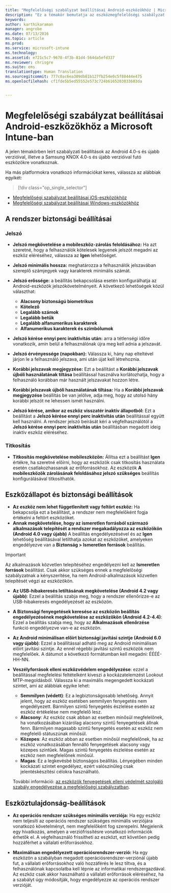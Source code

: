 ```yaml
---
title: "Megfelelőségi szabályzat beállításai Android-eszközökhöz | Microsoft Intune"
description: "Ez a témakör bemutatja az eszközmegfelelőségi szabályzat beállításait Android-eszközökhöz."
keywords: 
author: karthikaraman
manager: angrobe
ms.date: 07/13/2016
ms.topic: article
ms.prod: 
ms.service: microsoft-intune
ms.technology: 
ms.assetid: e721c5c7-9678-4f3b-81d4-564da5efd337
ms.reviewer: chrisgre
ms.suite: ems
translationtype: Human Translation
ms.sourcegitcommit: 777c0ac6ea309db81b127fb254e0c5f88444e475
ms.openlocfilehash: cf1fde5b5ed55552e573c724b6165203033683da


---
```



# Megfelelőségi szabályzat beállításai Android-eszközökhöz a Microsoft Intune-ban

A jelen témakörben leírt szabályzati beállítások az Android 4.0-s és újabb verzióival, illetve a Samsung KNOX 4.0-s és újabb verzióival futó eszközökre vonatkoznak.

Ha más platformokra vonatkozó információkat keres, válassza az alábbiak egyikét:
> [!div class="op_single_selector"]
- [Megfelelőségi szabályzat beállításai iOS-eszközökhöz](ios-compliance-policy-settings-in-microsoft-intune.md)
- [Megfelelőségi szabályzat beállításai Windows-eszközökhöz](windows-compliance-policy-settings-in-microsoft-intune.md)

## A rendszer biztonsági beállításai
### Jelszó
- **Jelszó megkövetelése a mobileszköz-zárolás feloldásához:** Ha azt szeretné, hogy a felhasználók kötelesek legyenek jelszót megadni az eszköz eléréséhez, válassza az **Igen** lehetőséget.

-  **Jelszó minimális hossza:** meghatározza a felhasználók jelszavában szereplő számjegyek vagy karakterek minimális számát.

- **Jelszó erőssége:** a beállítás bekapcsolása esetén konfigurálhatja az Android-eszközök jelszókövetelményeit. A következő lehetőségek közül választhat:
  -   **Alacsony biztonságú biometrikus**
  - **Kötelező**
  -   **Legalább számok**
  -   **Legalább betűk**
  -   **Legalább alfanumerikus karakterek**
  -   **Alfanumerikus karakterek és szimbólumok**

- **Jelszó kérése ennyi perc inaktivitás után:** arra a tétlenségi időre vonatkozik, amin belül a felhasználónak újra meg kell adnia a jelszavát.

- **Jelszó érvényessége (napokban):** Válassza ki, hány nap elteltével járjon le a felhasználó jelszava, ami után újat kell létrehoznia.

- **Korábbi jelszavak megjegyzése:** Ezt a beállítást a **Korábbi jelszavak újbóli használatának tiltása** beállítással használva korlátozhatja, hogy a felhasználó korábban már használt jelszavakat hozzon létre.

- **Korábbi jelszavak újbóli használatának tiltása:** Ha a **Korábbi jelszavak megjegyzése** beállítás be van jelölve, adja meg, hogy az utolsó hány korábbi jelszót ne lehessen ismét használni.

- **Jelszó kérése, amikor az eszköz visszatér inaktív állapotból:** Ezt a beállítást a **Jelszó kérése ennyi perc inaktivitás után** beállítással együtt kell használni. A rendszer jelszó beírását kéri a végfelhasználótól a **Jelszó kérése ennyi perc inaktivitás után** beállításban megadott ideig inaktív eszköz eléréséhez.

### Titkosítás
- **Titkosítás megkövetelése mobileszközön:** Állítsa ezt a beállítást **Igen** értékre, ha szeretné előírni, hogy az eszközök csak titkosítás használata esetén csatlakozhassanak az erőforrásokhoz. Az eszközök **A mobileszközök zárolásának feloldásához jelszó szükséges** beállítás konfigurálásával titkosíthatók.

## Eszközállapot és biztonsági beállítások

- **Az eszköz nem lehet függetlenített vagy feltört eszköz:** Ha bekapcsolja ezt a beállítást, a rendszer nem megfelelőként fogja értékelni a feltört eszközöket.
- **Annak megkövetelése, hogy az ismeretlen forrásból származó alkalmazások telepítését a rendszer megakadályozza az eszközökön (Android 4.0 vagy újabb)** A beállítás engedélyezésével és az **Igen** lehetőség beállításával letilthatja azokat az eszközöket, amelyeken engedélyezve van a **Biztonság > Ismeretlen források** beállítás.  
>[!IMPORTANT]
>Az alkalmazások közvetlen telepítéséhez engedélyezni kell az **Ismeretlen források** beállítást.  Csak akkor szükséges ennek a megfelelőségi szabályzatnak a kényszerítése, ha nem Android-alkalmazások közvetlen telepítését végzi az eszközökön.

- **Az USB-hibakeresés letiltásának megkövetelése (Android 4.2 vagy újabb)**: Ezzel a beállítás szabja meg, hogy a rendszer ellenőrizze-e az USB-hibakeresés engedélyezését az eszközön.
- **A Biztonsági fenyegetések keresése az eszközön beállítás engedélyezésének megkövetelése az eszközökön (Android 4.2-4.4)**: Ezzel a beállítás szabja meg, hogy az **Alkalmazások ellenőrzése** funkció engedélyezve van-e az eszközön.
- **Az Android minimálisan előírt biztonsági javítási szintje (Android 6.0 vagy újabb)**: Ezzel a beállítással adható meg az Android minimálisan előírt javítási szintje.  Az ennél régebbi javítási szintű eszközök nem megfelelőek. A dátumot a következő formátumban kell megadni: ÉÉÉÉ-HH-NN.
- **Veszélyforrások elleni eszközvédelem engedélyezése**: ezzel a beállítással megfelelési feltételként kiveszi a kockázatelemzést Lookout MTP-megoldásból. Válassza ki a maximális megengedett kockázati szintet, ami az alábbiak egyike lehet:

  - **Semmilyen (védett)**: Ez a legbiztonságosabb lehetőség. Annyit jelent, hogy az eszköz esetében semmilyen fenyegetés nem engedélyezett. Bármilyen szintű fenyegetés észlelése esetén az eszköz értékelése nem megfelelő lesz.
  - **Alacsony**: Az eszköz csak abban az esetben minősül megfelelőnek, ha vonatkozásában kizárólag alacsony szintű fenyegetések állnak fenn. Bármilyen magasabb szintű fenyegetés esetén az eszköz nem megfelelő státuszúnak minősül.
  - **Közepes**: Az eszköz abban az esetben minősül megfelelőnek, ha az eszköz vonatkozásában fennálló fenyegetések alacsony vagy közepes szintűek. Magas szintű fenyegetés észlelése esetén az eszköz nem megfelelőnek minősül.
  - **Magas**: Ez a legkevésbé biztonságos beállítás. Lényegében minden kockázati szintet engedélyez, ezért valószínűleg csak jelentéskészítési célokra használható.

  További információ: [az eszközök fenyegetések elleni védelmét szolgáló szabály engedélyezése a megfelelőségi szabályzatban](enable-device-threat-protection-rule-in-compliance-policy.md).

## Eszköztulajdonság-beállítások
- **Az operációs rendszer szükséges minimális verziója:** Ha egy eszköz nem teljesíti az operációs rendszer szükséges minimális verziójára vonatkozó követelményt, nem megfelelőként fog szerepelni.
  Megjelenik egy hivatkozás, amelyen a verziófrissítésre vonatkozó információk érhetők el. A végfelhasználó frissítheti az eszközt, ezt követően pedig hozzáférhet a vállalati erőforrásokhoz.

- **Maximálisan engedélyezett operációsrendszer-verzió:** Ha egy eszközön a szabályban megadott operációsrendszer-verziónál újabb fut, a vállalati erőforrásokhoz való hozzáférés le lesz tiltva, és a felhasználónak kapcsolatba kell lépnie az informatikai rendszergazdával. Az eszköz csak akkor használható a vállalati erőforrások eléréséhez, ha a szabályt úgy módosítják, hogy engedélyezze az operációs rendszer verzióját.



<!--HONumber=Sep16_HO3-->


